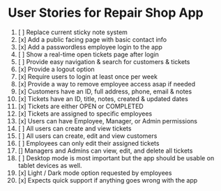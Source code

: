 # User Stories for Repair Shop App

1. [ ] Replace current sticky note system
2. [x] Add a public facing page with basic contact info
3. [x] Add a passwordless employee login to the app
4. [ ] Show a real-time open tickets page after login
5. [ ] Provide easy navigation & search for customers & tickets
6. [x] Provide a logout option
7. [x] Require users to login at least once per week
8. [x] Provide a way to remove employee access asap if needed
9. [x] Customers have an ID, full address, phone, email & notes
10. [x] Tickets have an ID, title, notes, created & updated dates
11. [x] Tickets are either OPEN or COMPLETED
12. [x] Tickets are assigned to specific employees
13. [x] Users can have Employee, Manager, or Admin permissions
14. [ ] All users can create and view tickets
15. [ ] All users can create, edit and view customers
16. [ ] Employees can only edit their assigned tickets
17. [] Managers and Admins can view, edit, and delete all tickets
18. [ ] Desktop mode is most important but the app should be usable on tablet devices as well.
19. [x] Light / Dark mode option requested by employees
20. [x] Expects quick support if anything goes wrong with the app

